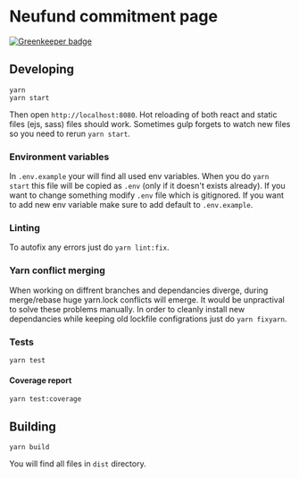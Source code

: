 # Neufund commitment page

[![Greenkeeper badge](https://badges.greenkeeper.io/Neufund/commit.neufund.org.svg)](https://greenkeeper.io/)

## Developing

```
yarn
yarn start
```
Then open `http://localhost:8080`. Hot reloading of both react and static files (ejs, sass) files should work. Sometimes gulp forgets to watch new files so you need to rerun `yarn start`.

### Environment variables

In `.env.example` your will find all used env variables. When you do `yarn start` this file will be copied as `.env` (only if it doesn't exists already). If you want to change something modify `.env` file which is gitignored. If you want to add new env variable make sure to add default to `.env.example`.

### Linting

To autofix any errors just do `yarn lint:fix`.

### Yarn conflict merging
When working on diffrent branches and dependancies diverge, during merge/rebase huge yarn.lock conflicts will emerge. It would be unpractival to solve these problems manually. In order to cleanly install new dependancies while keeping old lockfile configrations just do `yarn fixyarn`.
### Tests

`yarn test`

#### Coverage report

`yarn test:coverage`

## Building
```
yarn build
```

You will find all files in `dist` directory.
